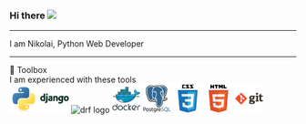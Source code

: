 ### Hi there <img src="https://raw.githubusercontent.com/MartinHeinz/MartinHeinz/master/wave.gif" width="30px">

---

I am Nikolai, Python Web Developer

---

🧰 Toolbox\
I am experienced with these tools\
<img src="https://github.com/devicons/devicon/blob/master/icons/python/python-original.svg" alt="Python logo" width="50" height="50"/> <img src="https://github.com/devicons/devicon/blob/master/icons/django/django-plain-wordmark.svg" alt="Django logo" width="50" height="50"/> <img src="https://www.django-rest-framework.org/img/logo.png" alt="drf logo" width="120" height="50"/> <img src="https://github.com/devicons/devicon/blob/master/icons/docker/docker-original-wordmark.svg" alt="Docker logo" width="50" height="50"/> <img src="https://github.com/devicons/devicon/blob/master/icons/postgresql/postgresql-original-wordmark.svg" alt="Postgresql logo" width="50" height="50"/> <img src="https://github.com/devicons/devicon/blob/master/icons/css3/css3-original-wordmark.svg" alt="Css logo" width="50" height="50"/> <img src="https://github.com/devicons/devicon/blob/master/icons/html5/html5-original-wordmark.svg" alt="Html logo" width="50" height="50"/> <img src="https://github.com/devicons/devicon/blob/master/icons/git/git-original-wordmark.svg" alt="Git logo" width="50" height="50"/>
